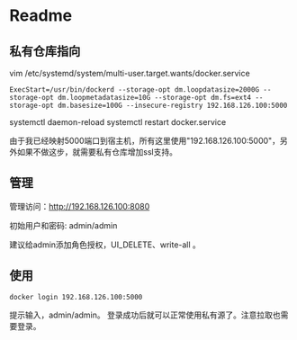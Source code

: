 # Readme

## 私有仓库指向

vim /etc/systemd/system/multi-user.target.wants/docker.service
```
ExecStart=/usr/bin/dockerd --storage-opt dm.loopdatasize=2000G --storage-opt dm.loopmetadatasize=10G --storage-opt dm.fs=ext4 --storage-opt dm.basesize=100G --insecure-registry 192.168.126.100:5000
```
systemctl daemon-reload
systemctl restart docker.service

由于我已经映射5000端口到宿主机，所有这里使用"192.168.126.100:5000"，另外如果不做这步，就需要私有仓库增加ssl支持。

## 管理

管理访问：http://192.168.126.100:8080

初始用户和密码: admin/admin

建议给admin添加角色授权，UI_DELETE、write-all 。

## 使用

```
docker login 192.168.126.100:5000

```
提示输入，admin/admin。
登录成功后就可以正常使用私有源了。注意拉取也需要登录。
